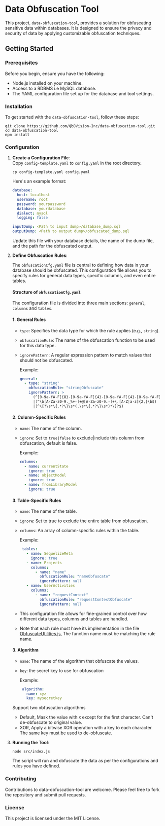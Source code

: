 # Data Obfuscation Tool

This project, `data-obfuscation-tool`, provides a solution for obfuscating sensitive data within databases. It is designed to ensure the privacy and security of data by applying customizable obfuscation techniques.

## Getting Started

### Prerequisites

Before you begin, ensure you have the following:

- Node.js installed on your machine.
- Access to a RDBMS i.e MySQL database.
- The YAML configuration file set up for the database and tool settings.

### Installation

To get started with the `data-obfuscation-tool`, follow these steps:

```
git clone https://github.com/QbDVision-Inc/data-obfuscation-tool.git
cd data-obfuscation-tool
npm install
```
### Configuration

1. **Create a Configuration File**:  
   Copy `config-template.yaml` to `config.yaml` in the root directory.
    ```shell
    cp config-template.yaml config.yaml
    ```

   Here's an example format:

    ```yaml
    database:
      host: localhost
      username: root
      password: yourpassword
      database: yourdatabase
      dialect: mysql
      logging: false
 
    inputDump: <Path to input dump>/database_dump.sql
    outputDump: <Path to output dump>/obfuscated_dump.sql
    ```

   Update this file with your database details, the name of the dump file, and the path for the obfuscated output.

2. **Define Obfuscation Rules**:
   
    The `obfuscationCfg.yaml` file is central to defining how data in your database should be obfuscated. This configuration file allows you to specify rules for general data types, specific columns, and even entire tables.

   #### Structure of `obfuscationCfg.yaml`
   The configuration file is divided into three main sections: `general`, `columns` and `tables`.

   #### 1. General Rules
   - `type`: Specifies the data type for which the rule applies (e.g., `string`).
   - `obfuscationRule`: The name of the obfuscation function to be used for this data type.
   - `ignorePattern`: A regular expression pattern to match values that should not be obfuscated.

       Example:

       ```yaml
       general:
         - type: "string"
           obfuscationRule: "stringObfuscate"
           ignorePattern: >
             (^[0-9a-fA-F]{8}-[0-9a-fA-F]{4}-[0-9a-fA-F]{4}-[0-9a-fA-F]{4}-[0-9a-fA-F]{12}$)
             |(^\b[A-Za-z0-9._%+-]+@[A-Za-z0-9.-]+\.[A-Z|a-z]{2,}\b$)
             |(^\[?\s*\{.*?\}\s*(,\s*\{.*?\}\s*)*\]?$)

   #### 2. Column-Specific Rules
   
     - `name`: The name of the column.
     - `ignore`: Set to `true|false` to exclude|include this column from obfuscation, default is false.

       Example:

         ```yaml
       columns:
           - name: currentState
             ignore: true
           - name: objectModel
             ignore: true
           - name: fromLibraryModel
             ignore: true

   #### 3. Table-Specific Rules
    
     - `name`: The name of the table.
     - `ignore`: Set to true to exclude the entire table from obfuscation.
     - `columns`: An array of column-specific rules within the table.

       Example:

         ```yaml
          tables:
            - name: SequelizeMeta
              ignore: true
            - name: Projects
              columns:
                - name: "name"
                  obfuscationRule: "nameObfuscate"
                  ignorePattern: null
            - name: UserActivities
              columns:
                - name: "requestContext"
                  obfuscationRule: "requestContextObfuscate"
                  ignorePattern: null

   
     - This configuration file allows for fine-grained control over how different data types, columns and tables are handled.
     - Note that each rule must have its implementation in the file [ObfuscateUtilities.js](src%2Futilities%2FObfuscateUtilities.js), The function name must be matching the rule name.

   #### 3. Algorithm

     - `name`: The name of the algorithm that obfuscate the values.
     - `key`: the secret key to use for obfuscation

        Example:

          ```yaml
           algorithm:
             name: xyz
             key: mysecretkey

     Support two obfuscation algorithms
      - Default, Mask the value with `X` except for the first character. Can't de-obfuscate to original value.
      - XOR, Apply a bitwise XOR operation with a key to each character. The same key must be used to de-obfuscate.


3. **Running the Tool**:
   ```
   node src/index.js
   ```
   The script will run and obfuscate the data as per the configurations and rules you have defined.


### Contributing
Contributions to data-obfuscation-tool are welcome. Please feel free to fork the repository and submit pull requests.

### License
This project is licensed under the MIT License.
